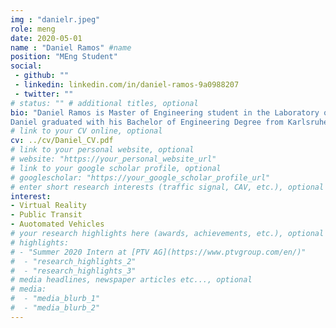 ```yaml
---
img : "danielr.jpeg"
role: meng
date: 2020-05-01
name : "Daniel Ramos" #name
position: "MEng Student" 
social: 
 - github: ""
 - linkedin: linkedin.com/in/daniel-ramos-9a0988207
 - twitter: ""
# status: "" # additional titles, optional
bio: "Daniel Ramos is Master of Engineering student in the Laboratory of Innovations in Transportation at Toronto Metropolitan University and Karlsruhe University of Applied Sciences supervised by Dr. Bilal Farooq. Daniel’s is part of the research team running an experiment investigating the interaction of pedestrians and autonomous vehicles using VR technology. The M.Eng. project focuses on data analysis based on the experiment’s outputs with python.
Daniel graduated with his Bachelor of Engineering Degree from Karlsruhe University of Applied Sciences in 2021 and began his M.Eng. in Civil Engineering at University of Applied Sciences and Toronto Metropolitan University in 2021."
# link to your CV online, optional
cv: ../cv/Daniel_CV.pdf 
# link to your personal website, optional
# website: "https://your_personal_website_url" 
# link to your google scholar profile, optional
# googlescholar: "https://your_google_scholar_profile_url"
# enter short research interests (traffic signal, CAV, etc.), optional
interest: 
- Virtual Reality
- Public Transit
- Auotomated Vehicles
# your research highlights here (awards, achievements, etc.), optional
# highlights: 
# - "Summer 2020 Intern at [PTV AG](https://www.ptvgroup.com/en/)"
#  - "research_highlights_2"
#  - "research_highlights_3" 
# media headlines, newspaper articles etc..., optional
# media: 
#  - "media_blurb_1"
#  - "media_blurb_2" 
---
```

